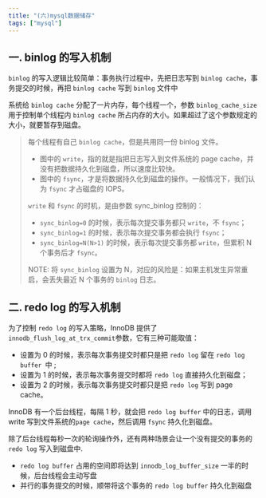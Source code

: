 ```yaml
---
title: "(六)mysql数据储存"
tags: ["mysql"]
---
```



## 一. binlog 的写入机制

`binlog` 的写入逻辑比较简单：事务执行过程中，先把日志写到 `binlog cache`，事务提交的时候，再把 `binlog cache` 写到 `binlog` 文件中

系统给 `binlog cache` 分配了一片内存，每个线程一个，参数 `binlog_cache_size` 用于控制单个线程内 `binlog cache` 所占内存的大小。如果超过了这个参数规定的大小，就要暂存到磁盘。



> 每个线程有自己 `binlog cache`，但是共用同一份 binlog 文件。
>
> - 图中的 `write`，指的就是指把日志写入到文件系统的 page cache，并没有把数据持久化到磁盘，所以速度比较快。
> - 图中的 `fsync`，才是将数据持久化到磁盘的操作。一般情况下，我们认为 `fsync` 才占磁盘的 IOPS。
>
> `write` 和 `fsync` 的时机，是由参数 sync_binlog 控制的：
>
> - `sync_binlog=0` 的时候，表示每次提交事务都只 `write`，不 `fsync`；
> - `sync_binlog=1` 的时候，表示每次提交事务都会执行 `fsync`；
> - `sync_binlog=N(N>1)` 的时候，表示每次提交事务都 `write`，但累积 N 个事务后才 `fsync`。
>
> NOTE: 将 `sync_binlog` 设置为 N，对应的风险是：如果主机发生异常重启，会丢失最近 N 个事务的 `binlog` 日志。

## 二. redo log 的写入机制

为了控制 `redo log` 的写入策略，InnoDB 提供了` innodb_flush_log_at_trx_commit `参数，它有三种可能取值：

- 设置为 0 的时候，表示每次事务提交时都只是把 `redo log` 留在 `redo log buffer `中 ;
- 设置为 1 的时候，表示每次事务提交时都将 `redo log` 直接持久化到磁盘；
- 设置为 2 的时候，表示每次事务提交时都只是把 `redo log` 写到 page cache。

InnoDB 有一个后台线程，每隔 1 秒，就会把 `redo log buffer` 中的日志，调用 write 写到文件系统的`page cache`，然后调用 `fsync` 持久化到磁盘。

除了后台线程每秒一次的轮询操作外，还有两种场景会让一个没有提交的事务的 `redo log` 写入到磁盘中.

- `redo log buffer` 占用的空间即将达到 `innodb_log_buffer_size` 一半的时候，后台线程会主动写盘
- 并行的事务提交的时候，顺带将这个事务的 `redo log buffer` 持久化到磁盘

